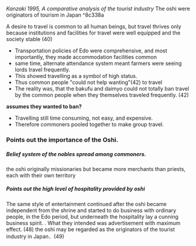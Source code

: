 *Kanzaki 1995, A comparative analysis of the tourist industry*
The oshi were originators of tourism in Japan ^8c338a

A desire to travel is common to all human beings, but travel thrives only because institutions and facilities for travel were well equipped and the society stable (40)

- Transportation policies of Edo were comprehensive, and most importantly, they made accommodation facilities common
- same time, alternate attendance system meant farmers were seeing lords travel frequently.
- This showed travelling as a symbol of high status. 
- Thus common people "could not help wanting"(42) to travel
- The reality was, that the bakufu and daimyo could not totally ban travel by the common people when they themselves traveled frequently. (42) 

**assumes they wanted to ban?**
- Travelling still time consuming, not easy, and expensive.
- Therefore commoners pooled together to make group travel.

### Points out the importance of the Oshi.
##### Belief system of the nobles spread among commoners.
the oshi originally missionaries but became more merchants than priests, each with their own territory

##### Points out the high level of hospitality provided by oshi 
The same style of entertainment continued after the oshi became independent from the shrine and started to do business with ordinary people, in the Edo period, but underneath the hospitality lay a cunning business spirit. . What they intended was advertisement with maximum effect. (48)
the oshi may be regarded as the originators of the tourist industry in Japan．(49)

